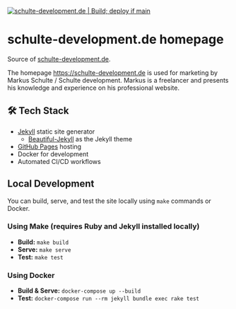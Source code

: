 [![schulte-development.de | Build; deploy if main](https://github.com/SchulteDev/SchulteDev/actions/workflows/schulte-development-de_build-deploy.yml/badge.svg)](https://github.com/SchulteDev/SchulteDev/actions/workflows/schulte-development-de_build-deploy.yml)

# schulte-development.de homepage

Source of [schulte-development.de](https://schulte-development.de).

The homepage https://schulte-development.de is used for marketing by Markus Schulte / Schulte
development. Markus is a freelancer and presents his knowledge and experience on his professional
website.

## 🛠️ Tech Stack

- [Jekyll](https://jekyllrb.com) static site generator
  - [Beautiful-Jekyll](https://beautifuljekyll.com) as the Jekyll theme
- [GitHub Pages](https://pages.github.com/) hosting
- Docker for development
- Automated CI/CD workflows

## Local Development

You can build, serve, and test the site locally using `make` commands or Docker.

### Using Make (requires Ruby and Jekyll installed locally)

- **Build:** `make build`
- **Serve:** `make serve`
- **Test:** `make test`

### Using Docker

- **Build & Serve:** `docker-compose up --build`
- **Test:** `docker-compose run --rm jekyll bundle exec rake test`
